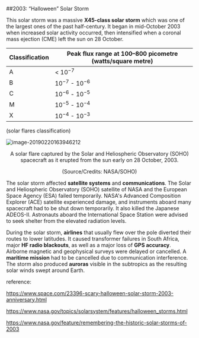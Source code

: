 ##2003: “Halloween” Solar Storm

This solar storm was a massive **X45-class solar storm** which was one of the largest ones of the past half-century.  It began in mid-October 2003 when increased solar activity occurred, then intensified when a coronal mass ejection (CME) left the sun on 28 October.

| Classification | Peak flux range at 100–800 picometre (watts/square metre) |
| -------------- | --------------------------------------------------------- |
| A              | < $10^{-7}$                                               |
| B              | $10^{-7}$ - $10^{-6}$                                     |
| C              | $10^{-6}$ - $10^{-5}$                                     |
| M              | $10^{-5}$ - $10^{-4}$                                     |
| X              | $10^{-4}$ - $10^{-3}$                                     |

(solar flares classification)

![image-20190220163946212](/Volumes/Public/Ronald%20temp/%5Bdev%5Dspacewx/content/temp/image-20190220163946212.png)

<p align="center">A solar flare captured by the Solar and Heliospheric Observatory (SOHO) spacecraft as it erupted from the sun early on 28 October, 2003.
<p align="center">(Source/Credits: NASA/SOHO)

The solar storm affected **satellite systems** and **communications**.  The Solar and Heliospheric Observatory (SOHO) satellite of NASA and the European Space Agency (ESA) failed temporarily. NASA's Advanced Composition Explorer (ACE) satellite experienced damage, and instruments aboard many spacecraft had to be shut down temporarily.  It also killed the Japanese ADEOS-II. Astronauts aboard the International Space Station were advised to seek shelter from the elevated radiation levels. 

During the solar storm, **airlines** that usually flew over the pole diverted their routes to lower latitudes. It caused transformer failures in South Africa, major **HF radio blackouts**, as well as a major loss of **GPS accuracy**. Airborne magnetic and geophysical surveys were delayed or cancelled. A **maritime mission** had to be cancelled due to communication interference.  The storm also produced **auroras** visible in the subtropics as the resulting solar winds swept around Earth.

reference:

https://www.space.com/23396-scary-halloween-solar-storm-2003-anniversary.html

<https://www.nasa.gov/topics/solarsystem/features/halloween_storms.html>

<https://www.nasa.gov/feature/remembering-the-historic-solar-storms-of-2003>

